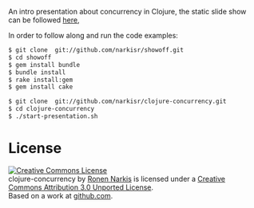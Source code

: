An intro presentation about concurrency in Clojure, the static slide show can be followed [here](http://narkisr.github.com/clojure-concurrency/#1), 

In order to follow along and run the code examples:

```bash
$ git clone  git://github.com/narkisr/showoff.git
$ cd showoff
$ gem install bundle
$ bundle install
$ rake install:gem
$ gem install cake

$ git clone  git://github.com/narkisr/clojure-concurrency.git
$ cd clojure-concurrency
$ ./start-presentation.sh
```

# License

<a rel="license" href="http://creativecommons.org/licenses/by/3.0/"><img alt="Creative Commons License" style="border-width:0" src="http://i.creativecommons.org/l/by/3.0/88x31.png" /></a><br /><span xmlns:dct="http://purl.org/dc/terms/" href="http://purl.org/dc/dcmitype/Text" property="dct:title" rel="dct:type">clojure-concurrency</span> by <a xmlns:cc="http://creativecommons.org/ns#" href="narkisr.com" property="cc:attributionName" rel="cc:attributionURL">Ronen Narkis</a> is licensed under a <a rel="license" href="http://creativecommons.org/licenses/by/3.0/">Creative Commons Attribution 3.0 Unported License</a>.<br />Based on a work at <a xmlns:dct="http://purl.org/dc/terms/" href="https://github.com/narkisr/clojure-concurrency" rel="dct:source">github.com</a>.
